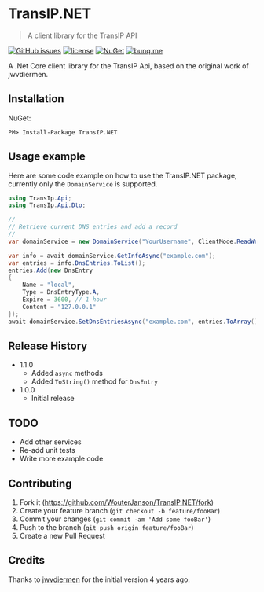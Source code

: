 # TransIP.NET
> A client library for the TransIP API

[![GitHub issues](https://img.shields.io/github/issues/WouterJanson/TransIP.NET.svg)](https://github.com/WouterJanson/TransIP.NET/issues)
[![license](https://img.shields.io/github/license/WouterJanson/TransIP.NET.svg)](https://github.com/WouterJanson/TransIP.NET/blob/master/LICENSE)
[![NuGet](https://img.shields.io/nuget/v/TransIP.NET.svg)](https://www.nuget.org/packages/TransIP.NET/)
[![bunq.me](https://img.shields.io/badge/bunq.me-Donate-brightgreen.svg)](https://bunq.me/wouterjanson)

A .Net Core client library for the TransIP Api, based on the original work of jwvdiermen.

## Installation

NuGet:

```
PM> Install-Package TransIP.NET
```

## Usage example

Here are some code example on how to use the TransIP.NET package, currently only the `DomainService` is supported.

```csharp
using TransIp.Api;
using TransIp.Api.Dto;

//
// Retrieve current DNS entries and add a record
//
var domainService = new DomainService("YourUsername", ClientMode.ReadWrite, "YourPrivateKey");

var info = await domainService.GetInfoAsync("example.com");
var entries = info.DnsEntries.ToList();
entries.Add(new DnsEntry
{
	Name = "local",
	Type = DnsEntryType.A,
	Expire = 3600, // 1 hour
	Content = "127.0.0.1"
});
await domainService.SetDnsEntriesAsync("example.com", entries.ToArray());
```

## Release History

* 1.1.0
    * Added `async` methods
    * Added `ToString()` method for `DnsEntry`
* 1.0.0
    * Initial release

## TODO

* Add other services
* Re-add unit tests
* Write more example code

## Contributing

1. Fork it (<https://github.com/WouterJanson/TransIP.NET/fork>)
2. Create your feature branch (`git checkout -b feature/fooBar`)
3. Commit your changes (`git commit -am 'Add some fooBar'`)
4. Push to the branch (`git push origin feature/fooBar`)
5. Create a new Pull Request

## Credits

Thanks to [jwvdiermen](https://github.com/jwvdiermen/TransIP-API) for the initial version 4 years ago.
